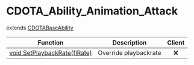 # CDOTA_Ability_Animation_Attack
extends [CDOTABaseAbility](../CDOTABaseAbility)

Function|Description|Client
--|--|:--:
[void SetPlaybackRate(flRate)](SetPlaybackRate)|Override playbackrate|❌
